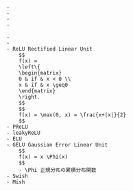 
        - 
        - 
        - 
        - 
    
        - 
        - 
        - ReLU Rectified Linear Unit
            $$
            f(x) = 
            \left\{
            \begin{matrix}
            0 & if & x < 0 \\
            x & if & x \geq0 
            \end{matrix}
            \right.
            $$
            $$
            f(x) = \max(0, x) = \frac{x+|x|}{2}
            $$
        - PReLU
        - leakyReLU
        - ELU
        - GELU Gaussian Error Linear Unit
            $$
            f(x) = x \Phi(x)
            $$
            - \Phi 正規分布の累積分布関数
        - Swish
        - Mish